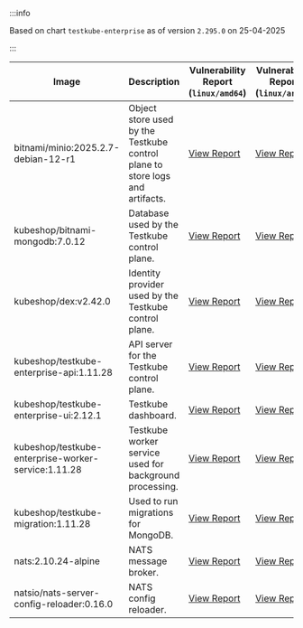 :::info

Based on chart `testkube-enterprise` as of version `2.295.0` on 25-04-2025

:::

| Image | Description | Vulnerability Report (`linux/amd64`) | Vulnerability Report (`linux/arm64`) | Docker Image |
|-------|-------------|----------------------------------------|----------------------------------------|--------------|
| bitnami/minio:2025.2.7-debian-12-r1 | Object store used by the Testkube control plane to store logs and artifacts. | [View Report](./minio-2025.2.7-debian-12-r1_linux_amd64.md) | [View Report](./minio-2025.2.7-debian-12-r1_linux_arm64.md) | [View Image](https://hub.docker.com/layers/bitnami/minio/2025.2.7-debian-12-r1/images/sha256-6200cedfbe0d340913f74f16f93dcd203ec89702c7f120abf45b4bbbea3689cf?context=explore) |
| kubeshop/bitnami-mongodb:7.0.12 | Database used by the Testkube control plane. | [View Report](./bitnami-mongodb-7.0.12_linux_amd64.md) | [View Report](./bitnami-mongodb-7.0.12_linux_arm64.md) | [View Image](https://hub.docker.com/layers/kubeshop/bitnami-mongodb/7.0.12/images/sha256-43aa0e5c2e3eff47a9d82ab89e3d0bdde515b9b64628d328a18342e1facba8aa?context=explore) |
| kubeshop/dex:v2.42.0 | Identity provider used by the Testkube control plane. | [View Report](./dex-v2.42.0_linux_amd64.md) | [View Report](./dex-v2.42.0_linux_arm64.md) | [View Image](https://hub.docker.com/layers/kubeshop/dex/v2.42.0/images/sha256-10dc393947e2d04dd8c0972ccf405e6f47aba0b694af059c94aa9d249d69ae1b?context=explore) |
| kubeshop/testkube-enterprise-api:1.11.28 | API server for the Testkube control plane. | [View Report](./testkube-enterprise-api-1.11.28_linux_amd64.md) | [View Report](./testkube-enterprise-api-1.11.28_linux_arm64.md) | [View Image](https://hub.docker.com/layers/kubeshop/testkube-enterprise-api/1.11.28/images/sha256-ff6d196298898c7e5abef6522f5d6b4626fec13c2c72ed56e261afd9a2126074?context=explore) |
| kubeshop/testkube-enterprise-ui:2.12.1 | Testkube dashboard. | [View Report](./testkube-enterprise-ui-2.12.1_linux_amd64.md) | [View Report](./testkube-enterprise-ui-2.12.1_linux_arm64.md) | [View Image](https://hub.docker.com/layers/kubeshop/testkube-enterprise-ui/2.12.1/images/sha256-7a21a757acf8e6433e03a0f0e0345ea537e22f53e4de8546cb710a95de66af2a?context=explore) |
| kubeshop/testkube-enterprise-worker-service:1.11.28 | Testkube worker service used for background processing. | [View Report](./testkube-enterprise-worker-service-1.11.28_linux_amd64.md) | [View Report](./testkube-enterprise-worker-service-1.11.28_linux_arm64.md) | [View Image](https://hub.docker.com/layers/kubeshop/testkube-enterprise-worker-service/1.11.28/images/sha256-6995bc0c0c811dd2b04d368752cd262d5e38f46ca209f298c12690bce4413808?context=explore) |
| kubeshop/testkube-migration:1.11.28 | Used to run migrations for MongoDB. | [View Report](./testkube-migration-1.11.28_linux_amd64.md) | [View Report](./testkube-migration-1.11.28_linux_arm64.md) | [View Image](https://hub.docker.com/layers/kubeshop/testkube-migration/1.11.28/images/sha256-f2426b50588443a883aec253f089988fc1cc8a900e03f852530c7d52e40a36b8?context=explore) |
| nats:2.10.24-alpine | NATS message broker. | [View Report](./nats-2.10.24-alpine_linux_amd64.md) | [View Report](./nats-2.10.24-alpine_linux_arm64.md) | [View Image](https://hub.docker.com/layers/library/nats/2.10.24-alpine/images/sha256-d13ec5ce79a02e1be937820dd36db611e25bd0c08cd9947fa9a5d52a56bf91fc?context=explore) |
| natsio/nats-server-config-reloader:0.16.0 | NATS config reloader. | [View Report](./nats-server-config-reloader-0.16.0_linux_amd64.md) | [View Report](./nats-server-config-reloader-0.16.0_linux_arm64.md) | [View Image](https://hub.docker.com/layers/natsio/nats-server-config-reloader/0.16.0/images/sha256-6e1f185d0f39fdf6032872bd20f1ce134d4e18c923d55f7cf93d40afcf6a8ffe?context=explore) |
